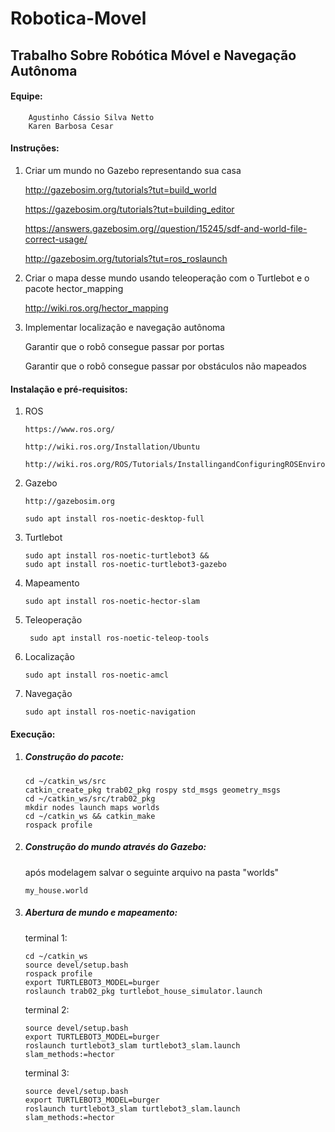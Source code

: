 # Robotica-Movel

## Trabalho Sobre Robótica Móvel e Navegação Autônoma

#### Equipe:

        Agustinho Cássio Silva Netto
        Karen Barbosa Cesar

#### Instruções:

1. Criar um mundo no Gazebo representando sua casa

    http://gazebosim.org/tutorials?tut=build_world
    
    https://gazebosim.org/tutorials?tut=building_editor
    
    https://answers.gazebosim.org//question/15245/sdf-and-world-file-correct-usage/
    
    http://gazebosim.org/tutorials?tut=ros_roslaunch
    
2. Criar o mapa desse mundo usando teleoperação com o Turtlebot e o pacote hector_mapping

    http://wiki.ros.org/hector_mapping
  
3. Implementar localização e navegação autônoma

    Garantir que o robô consegue passar por portas
    
    Garantir que o robô consegue passar por obstáculos não mapeados
      

#### Instalação e pré-requisitos:

1. ROS

       https://www.ros.org/
       
       http://wiki.ros.org/Installation/Ubuntu
       
       http://wiki.ros.org/ROS/Tutorials/InstallingandConfiguringROSEnvironment
       
       
2. Gazebo

       http://gazebosim.org
       
       sudo apt install ros-noetic-desktop-full
       
       
  
3. Turtlebot

    ```shell
    sudo apt install ros-noetic-turtlebot3 && 
    sudo apt install ros-noetic-turtlebot3-gazebo
    ```

4. Mapeamento

    ```shell
    sudo apt install ros-noetic-hector-slam
    ```

5. Teleoperação

   ```shell
    sudo apt install ros-noetic-teleop-tools
    ```

6. Localização

    ```shell
    sudo apt install ros-noetic-amcl
    ```

7. Navegação

    ```shell
    sudo apt install ros-noetic-navigation
    ```


#### Execução:

1. ##### Construção do pacote:

    ```shell
    cd ~/catkin_ws/src
    catkin_create_pkg trab02_pkg rospy std_msgs geometry_msgs
    cd ~/catkin_ws/src/trab02_pkg
    mkdir nodes launch maps worlds
    cd ~/catkin_ws && catkin_make
    rospack profile
    ```
2. ##### Construção do mundo através do Gazebo:

    após modelagem salvar o seguinte arquivo na pasta "worlds"
    ```shell
    my_house.world
    ```
3. ##### Abertura de mundo e mapeamento:
    
    terminal 1:
    ```shell
    cd ~/catkin_ws
    source devel/setup.bash
    rospack profile
    export TURTLEBOT3_MODEL=burger
    roslaunch trab02_pkg turtlebot_house_simulator.launch
    ```
    terminal 2:
    ```shell
    source devel/setup.bash
    export TURTLEBOT3_MODEL=burger
    roslaunch turtlebot3_slam turtlebot3_slam.launch slam_methods:=hector
    ```
    terminal 3:
    ```shell
    source devel/setup.bash
    export TURTLEBOT3_MODEL=burger
    roslaunch turtlebot3_slam turtlebot3_slam.launch slam_methods:=hector
    ```
    
    
    
    
    
    
    
    
    
    
    
    
    
    
    
    
    

